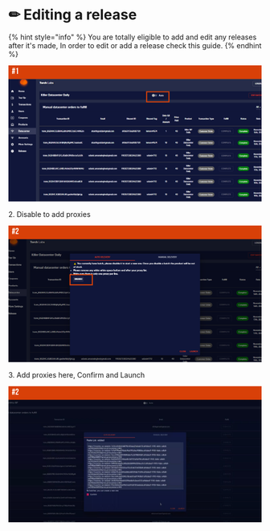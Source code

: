 # ✏ Editing a release

{% hint style="info" %}
You are totally eligible to add and edit any releases after it's made, In order to edit or add a release check this guide.
{% endhint %}

![](<../.gitbook/assets/1 (64) (2).png>)

2\. Disable to add proxies

![](<../.gitbook/assets/1 (66) (5).png>)

3\. Add proxies here, Confirm and Launch&#x20;

![](<../.gitbook/assets/1 (65) (1).png>)




